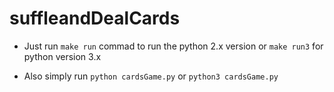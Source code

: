 # suffleandDealCards

* Just run `make run` commad to run the python 2.x version or `make run3` for python version 3.x

* Also simply run `python cardsGame.py` or `python3 cardsGame.py`
